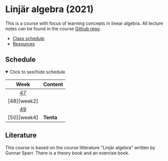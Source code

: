 # Linjär algebra (2021)

This is a course with focus of learning concepts in linear algebra. All lecture notes can be found in the course [Github repo](https://github.com/kokchun/Linjar-algebra-21).

- [Class schedule]()
- [Resources]()

## Schedule

<details open>
  
<summary id="schedule">Click to see/hide schedule</summary>

|    Week     | Content   |
| :---------: | --------- |
| [47][week1] |           |
| [48][week2] |           |
| [49][week3] |           |
| [50][week4] | **Tenta** |

</details>

[week1]: 
[week2]: 
[week3]: 
[week4]: 

## Literature
This course is based on the course litterature "Linjär algebra" written by Gunnar Sparr. There is a theory book and an exercise book. 